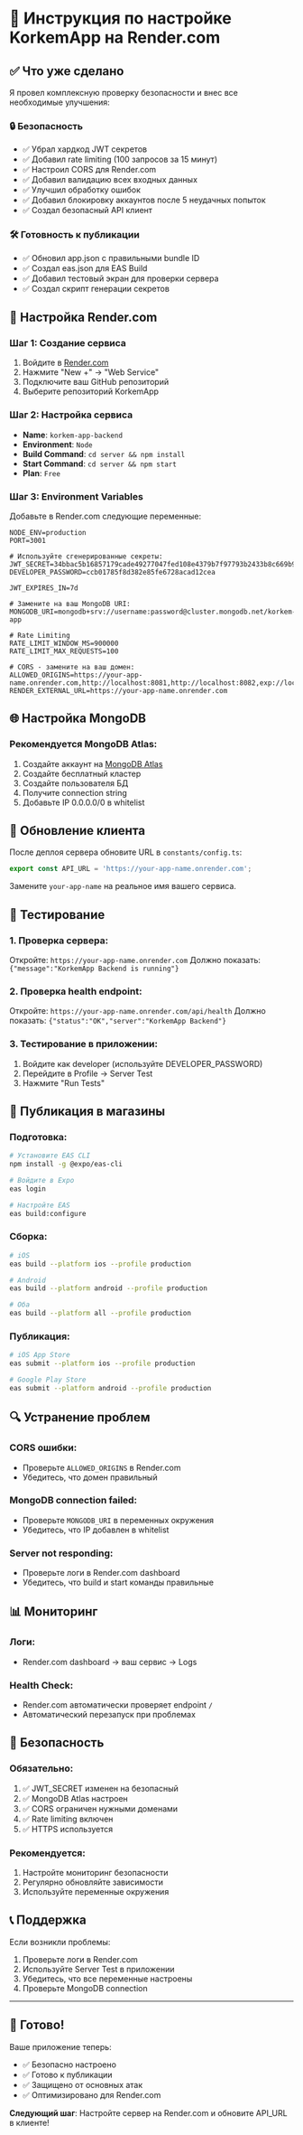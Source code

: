 # 🚀 Инструкция по настройке KorkemApp на Render.com

## ✅ Что уже сделано

Я провел комплексную проверку безопасности и внес все необходимые улучшения:

### 🔒 Безопасность
- ✅ Убрал хардкод JWT секретов
- ✅ Добавил rate limiting (100 запросов за 15 минут)
- ✅ Настроил CORS для Render.com
- ✅ Добавил валидацию всех входных данных
- ✅ Улучшил обработку ошибок
- ✅ Добавил блокировку аккаунтов после 5 неудачных попыток
- ✅ Создал безопасный API клиент

### 🛠️ Готовность к публикации
- ✅ Обновил app.json с правильными bundle ID
- ✅ Создал eas.json для EAS Build
- ✅ Добавил тестовый экран для проверки сервера
- ✅ Создал скрипт генерации секретов

## 🔧 Настройка Render.com

### Шаг 1: Создание сервиса
1. Войдите в [Render.com](https://render.com)
2. Нажмите "New +" → "Web Service"
3. Подключите ваш GitHub репозиторий
4. Выберите репозиторий KorkemApp

### Шаг 2: Настройка сервиса
- **Name**: `korkem-app-backend`
- **Environment**: `Node`
- **Build Command**: `cd server && npm install`
- **Start Command**: `cd server && npm start`
- **Plan**: `Free`

### Шаг 3: Environment Variables
Добавьте в Render.com следующие переменные:

```env
NODE_ENV=production
PORT=3001

# Используйте сгенерированные секреты:
JWT_SECRET=34bbac5b16857179cade49277047fed108e4379b7f97793b2433b8c669b92dbe6428e569ca9e88dc639c93787c0c8cf5d04074886e04ba9b2f12ac9a8de66772
DEVELOPER_PASSWORD=ccb01785f8d382e85fe6728acad12cea

JWT_EXPIRES_IN=7d

# Замените на ваш MongoDB URI:
MONGODB_URI=mongodb+srv://username:password@cluster.mongodb.net/korkem-app

# Rate Limiting
RATE_LIMIT_WINDOW_MS=900000
RATE_LIMIT_MAX_REQUESTS=100

# CORS - замените на ваш домен:
ALLOWED_ORIGINS=https://your-app-name.onrender.com,http://localhost:8081,http://localhost:8082,exp://localhost:8081
RENDER_EXTERNAL_URL=https://your-app-name.onrender.com
```

## 🌐 Настройка MongoDB

### Рекомендуется MongoDB Atlas:
1. Создайте аккаунт на [MongoDB Atlas](https://www.mongodb.com/atlas)
2. Создайте бесплатный кластер
3. Создайте пользователя БД
4. Получите connection string
5. Добавьте IP 0.0.0.0/0 в whitelist

## 📱 Обновление клиента

После деплоя сервера обновите URL в `constants/config.ts`:

```typescript
export const API_URL = 'https://your-app-name.onrender.com';
```

Замените `your-app-name` на реальное имя вашего сервиса.

## 🧪 Тестирование

### 1. Проверка сервера:
Откройте: `https://your-app-name.onrender.com`
Должно показать: `{"message":"KorkemApp Backend is running"}`

### 2. Проверка health endpoint:
Откройте: `https://your-app-name.onrender.com/api/health`
Должно показать: `{"status":"OK","server":"KorkemApp Backend"}`

### 3. Тестирование в приложении:
1. Войдите как developer (используйте DEVELOPER_PASSWORD)
2. Перейдите в Profile → Server Test
3. Нажмите "Run Tests"

## 🏪 Публикация в магазины

### Подготовка:
```bash
# Установите EAS CLI
npm install -g @expo/eas-cli

# Войдите в Expo
eas login

# Настройте EAS
eas build:configure
```

### Сборка:
```bash
# iOS
eas build --platform ios --profile production

# Android
eas build --platform android --profile production

# Оба
eas build --platform all --profile production
```

### Публикация:
```bash
# iOS App Store
eas submit --platform ios --profile production

# Google Play Store
eas submit --platform android --profile production
```

## 🔍 Устранение проблем

### CORS ошибки:
- Проверьте `ALLOWED_ORIGINS` в Render.com
- Убедитесь, что домен правильный

### MongoDB connection failed:
- Проверьте `MONGODB_URI` в переменных окружения
- Убедитесь, что IP добавлен в whitelist

### Server not responding:
- Проверьте логи в Render.com dashboard
- Убедитесь, что build и start команды правильные

## 📊 Мониторинг

### Логи:
- Render.com dashboard → ваш сервис → Logs

### Health Check:
- Render.com автоматически проверяет endpoint `/`
- Автоматический перезапуск при проблемах

## 🔐 Безопасность

### Обязательно:
1. ✅ JWT_SECRET изменен на безопасный
2. ✅ MongoDB Atlas настроен
3. ✅ CORS ограничен нужными доменами
4. ✅ Rate limiting включен
5. ✅ HTTPS используется

### Рекомендуется:
1. Настройте мониторинг безопасности
2. Регулярно обновляйте зависимости
3. Используйте переменные окружения

## 📞 Поддержка

Если возникли проблемы:
1. Проверьте логи в Render.com
2. Используйте Server Test в приложении
3. Убедитесь, что все переменные настроены
4. Проверьте MongoDB connection

---

## 🎉 Готово!

Ваше приложение теперь:
- ✅ Безопасно настроено
- ✅ Готово к публикации
- ✅ Защищено от основных атак
- ✅ Оптимизировано для Render.com

**Следующий шаг**: Настройте сервер на Render.com и обновите API_URL в клиенте! 